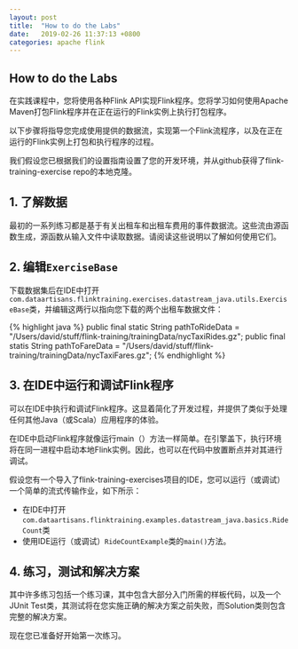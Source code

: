 ```yaml
---
layout: post
title:  "How to do the Labs"
date:   2019-02-26 11:37:13 +0800
categories: apache flink
---
```


## How to do the Labs

在实践课程中，您将使用各种Flink API实现Flink程序。您将学习如何使用Apache Maven打包Flink程序并在正在运行的Flink实例上执行打包程序。

以下步骤将指导您完成使用提供的数据流，实现第一个Flink流程序，以及在正在运行的Flink实例上打包和执行程序的过程。

我们假设您已根据我们的设置指南设置了您的开发环境，并从github获得了flink-training-exercise repo的本地克隆。

## 1. 了解数据

最初的一系列练习都是基于有关出租车和出租车费用的事件数据流。这些流由源函数生成，源函数从输入文件中读取数据。请阅读这些说明以了解如何使用它们。

## 2. 编辑`ExerciseBase`

下载数据集后在IDE中打开`com.dataartisans.flinktraining.exercises.datastream_java.utils.ExerciseBase`类，并编辑这两行以指向您下载的两个出租车数据文件：

{% highlight java %}
public final static String pathToRideData = "/Users/david/stuff/flink-training/trainingData/nycTaxiRides.gz";
public final statis String pathToFareData = "/Users/david/stuff/flink-training/trainingData/nycTaxiFares.gz";
{% endhighlight %}

## 3. 在IDE中运行和调试Flink程序

可以在IDE中执行和调试Flink程序。这显着简化了开发过程，并提供了类似于处理任何其他Java（或Scala）应用程序的体验。

在IDE中启动Flink程序就像运行main（）方法一样简单。在引擎盖下，执行环境将在同一进程中启动本地Flink实例。因此，也可以在代码中放置断点并对其进行调试。

假设您有一个导入了flink-training-exercises项目的IDE，您可以运行（或调试）一个简单的流式传输作业，如下所示：

- 在IDE中打开`com.dataartisans.flinktraining.examples.datastream_java.basics.RideCount`类 
- 使用IDE运行（或调试）`RideCountExample`类的`main()`方法。

## 4. 练习，测试和解决方案

其中许多练习包括一个练习课，其中包含大部分入门所需的样板代码，以及一个JUnit Test类，其测试将在您实施正确的解决方案之前失败，而Solution类则包含完整的解决方案。

现在您已准备好开始第一次练习。
